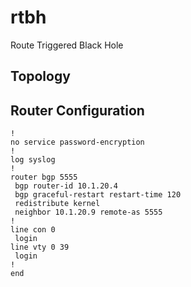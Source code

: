 # rtbh
Route Triggered Black Hole

## Topology

## Router Configuration

```
!
no service password-encryption
!
log syslog
!
router bgp 5555
 bgp router-id 10.1.20.4
 bgp graceful-restart restart-time 120
 redistribute kernel
 neighbor 10.1.20.9 remote-as 5555
!
line con 0
 login
line vty 0 39
 login
!
end
```
